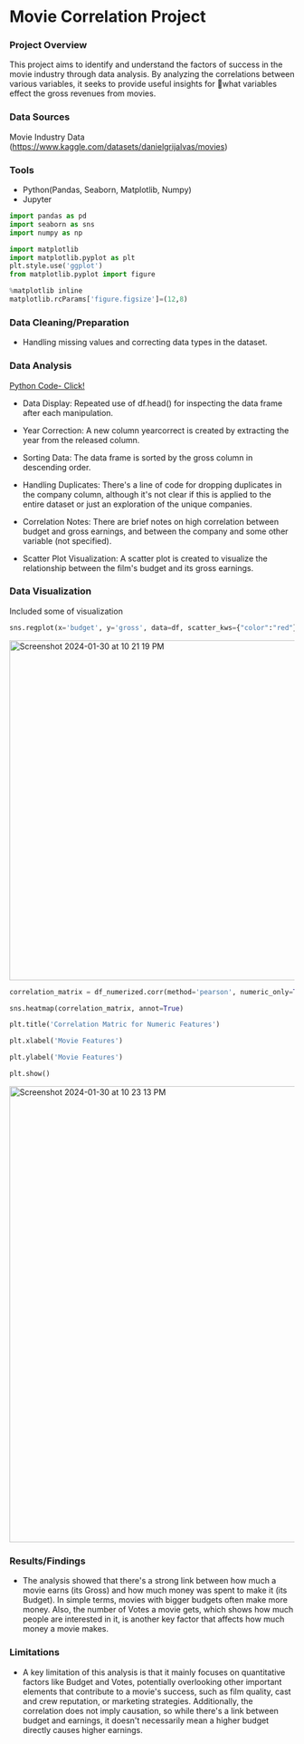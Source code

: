 # Movie Correlation Project


### Project Overview
This project aims to identify and understand the factors of success in the movie industry through data analysis. By analyzing the correlations between various variables, it seeks to provide useful insights for what variables effect the gross revenues from movies.

### Data Sources

Movie Industry Data (https://www.kaggle.com/datasets/danielgrijalvas/movies)

### Tools

- Python(Pandas, Seaborn, Matplotlib, Numpy)
- Jupyter

```python
import pandas as pd
import seaborn as sns
import numpy as np

import matplotlib
import matplotlib.pyplot as plt
plt.style.use('ggplot')
from matplotlib.pyplot import figure

%matplotlib inline
matplotlib.rcParams['figure.figsize']=(12,8)
```

### Data Cleaning/Preparation

- Handling missing values and correcting data types in the dataset.

### Data Analysis

[Python Code- Click!](https://github.com/MingyuTheAnalyst/Movie-Correlation-Project/blob/main/Movie%20Correlation%20Project.ipynb)

- Data Display: Repeated use of df.head() for inspecting the data frame after each manipulation.

- Year Correction: A new column yearcorrect is created by extracting the year from the released column.

- Sorting Data: The data frame is sorted by the gross column in descending order.

- Handling Duplicates: There's a line of code for dropping duplicates in the company column, although it's not clear if this is applied to the entire dataset or just an exploration of the unique companies.

- Correlation Notes: There are brief notes on high correlation between budget and gross earnings, and between the company and some other variable (not specified).

- Scatter Plot Visualization: A scatter plot is created to visualize the relationship between the film's budget and its gross earnings.

### Data Visualization
Included some of visualization

```python
sns.regplot(x='budget', y='gross', data=df, scatter_kws={"color":"red"}, line_kws={"color":"blue"})
```
<img width="600" alt="Screenshot 2024-01-30 at 10 21 19 PM" src="https://github.com/MingyuTheAnalyst/Movie-Correlation-Project/assets/88122148/8254ff84-b8be-463e-ab14-fc5d1493cd38">

```python
correlation_matrix = df_numerized.corr(method='pearson', numeric_only=True)

sns.heatmap(correlation_matrix, annot=True)

plt.title('Correlation Matric for Numeric Features')

plt.xlabel('Movie Features')

plt.ylabel('Movie Features')

plt.show()
```
<img width="805" alt="Screenshot 2024-01-30 at 10 23 13 PM" src="https://github.com/MingyuTheAnalyst/Movie-Correlation-Project/assets/88122148/2425b438-4356-471c-83a0-454db806f764">



### Results/Findings

- The analysis showed that there's a strong link between how much a movie earns (its Gross) and how much money was spent to make it (its Budget). In simple terms, movies with bigger budgets often make more money. Also, the number of Votes a movie gets, which shows how much people are interested in it, is another key factor that affects how much money a movie makes.

### Limitations

- A key limitation of this analysis is that it mainly focuses on quantitative factors like Budget and Votes, potentially overlooking other important elements that contribute to a movie's success, such as film quality, cast and crew reputation, or marketing strategies. Additionally, the correlation does not imply causation, so while there's a link between budget and earnings, it doesn't necessarily mean a higher budget directly causes higher earnings.
